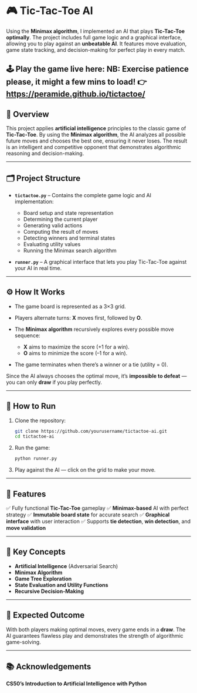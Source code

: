 # 🎮 Tic-Tac-Toe AI

Using the **Minimax algorithm**, I implemented an AI that plays **Tic-Tac-Toe optimally**. The project includes full game logic and a graphical interface, allowing you to play against an **unbeatable AI**. It features move evaluation, game state tracking, and decision-making for perfect play in every match.

🕹️ Play the game live here:
NB: Exercise patience please, it might a few mins to load!
👉 https://peramide.github.io/tictactoe/
---

## 🧠 Overview

This project applies **artificial intelligence** principles to the classic game of **Tic-Tac-Toe**. By using the **Minimax algorithm**, the AI analyzes all possible future moves and chooses the best one, ensuring it never loses. The result is an intelligent and competitive opponent that demonstrates algorithmic reasoning and decision-making.

---

## 🗂️ Project Structure

* **`tictactoe.py`** – Contains the complete game logic and AI implementation:

  * Board setup and state representation
  * Determining the current player
  * Generating valid actions
  * Computing the result of moves
  * Detecting winners and terminal states
  * Evaluating utility values
  * Running the Minimax search algorithm

* **`runner.py`** – A graphical interface that lets you play Tic-Tac-Toe against your AI in real time.

---

## ⚙️ How It Works

* The game board is represented as a 3×3 grid.
* Players alternate turns: **X** moves first, followed by **O**.
* The **Minimax algorithm** recursively explores every possible move sequence:

  * **X** aims to maximize the score (+1 for a win).
  * **O** aims to minimize the score (–1 for a win).
* The game terminates when there’s a winner or a tie (utility = 0).

Since the AI always chooses the optimal move, it’s **impossible to defeat** — you can only **draw** if you play perfectly.

---

## 🚀 How to Run

1. Clone the repository:

   ```bash
   git clone https://github.com/yourusername/tictactoe-ai.git
   cd tictactoe-ai
   ```

2. Run the game:

   ```bash
   python runner.py
   ```

3. Play against the AI — click on the grid to make your move.

---

## 🧩 Features

✅ Fully functional **Tic-Tac-Toe** gameplay
✅ **Minimax-based** AI with perfect strategy
✅ **Immutable board state** for accurate search
✅ **Graphical interface** with user interaction
✅ Supports **tie detection**, **win detection**, and **move validation**

---

## 🧠 Key Concepts

* **Artificial Intelligence** (Adversarial Search)
* **Minimax Algorithm**
* **Game Tree Exploration**
* **State Evaluation and Utility Functions**
* **Recursive Decision-Making**

---

## 🎯 Expected Outcome

With both players making optimal moves, every game ends in a **draw**. The AI guarantees flawless play and demonstrates the strength of algorithmic game-solving.

---

## 📚 Acknowledgements

 **CS50’s Introduction to Artificial Intelligence with Python**

